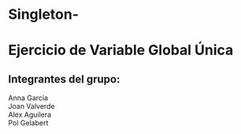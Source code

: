 # Singleton-
<h1> Ejercicio de Variable Global Única </h1>

<h2>Integrantes del grupo:</h2>

Anna García  
Joan Valverde  
Alex Aguilera  
Pol Gelabert  
